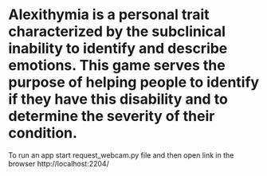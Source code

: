 # Alexithymia is a personal trait characterized by the subclinical inability to identify and describe emotions. This game serves the purpose of helping people to identify if they have this disability and to determine the severity of their condition.

To run an app start request_webcam.py file and then open link in the browser http://localhost:2204/
